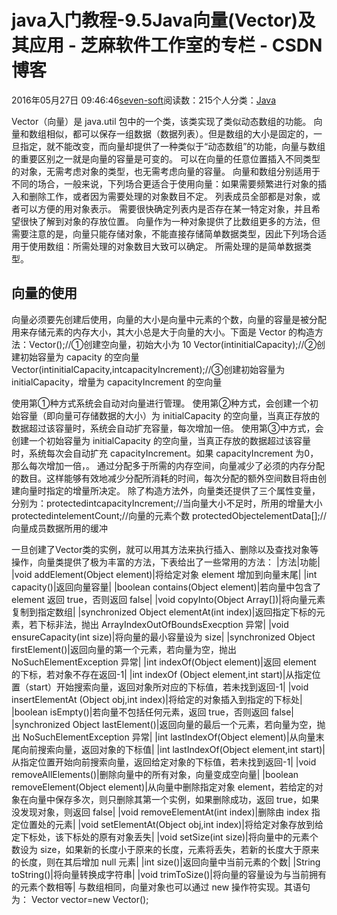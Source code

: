 
# java入门教程-9.5Java向量(Vector)及其应用 -  芝麻软件工作室的专栏 - CSDN博客


2016年05月27日 09:46:46[seven-soft](https://me.csdn.net/softn)阅读数：215个人分类：[Java																](https://blog.csdn.net/softn/article/category/6242590)



Vector（向量）是 java.util 包中的一个类，该类实现了类似动态数组的功能。
向量和数组相似，都可以保存一组数据（数据列表）。但是数组的大小是固定的，一旦指定，就不能改变，而向量却提供了一种类似于“动态数组”的功能，向量与数组的重要区别之一就是向量的容量是可变的。
可以在向量的任意位置插入不同类型的对象，无需考虑对象的类型，也无需考虑向量的容量。
向量和数组分别适用于不同的场合，一般来说，下列场合更适合于使用向量：如果需要频繁进行对象的插入和删除工作，或者因为需要处理的对象数目不定。
列表成员全部都是对象，或者可以方便的用对象表示。
需要很快确定列表内是否存在某一特定对象，并且希望很快了解到对象的存放位置。
向量作为一种对象提供了比数组更多的方法，但需要注意的是，向量只能存储对象，不能直接存储简单数据类型，因此下列场合适用于使用数组：所需处理的对象数目大致可以确定。
所需处理的是简单数据类型。
## 向量的使用
向量必须要先创建后使用，向量的大小是向量中元素的个数，向量的容量是被分配用来存储元素的内存大小，其大小总是大于向量的大小。下面是 Vector 的构造方法：Vector();//①创建空向量，初始大小为 10
Vector(intinitialCapacity);//②创建初始容量为 capacity 的空向量
Vector(intinitialCapacity,intcapacityIncrement);//③创建初始容量为 initialCapacity，增量为 capacityIncrement 的空向量

使用第①种方式系统会自动对向量进行管理。
使用第②种方式，会创建一个初始容量（即向量可存储数据的大小）为 initialCapacity 的空向量，当真正存放的数据超过该容量时，系统会自动扩充容量，每次增加一倍。
使用第③中方式，会创建一个初始容量为 initialCapacity 的空向量，当真正存放的数据超过该容量时，系统每次会自动扩充 capacityIncrement。如果 capacityIncrement 为0，那么每次增加一倍，。
通过分配多于所需的内存空间，向量减少了必须的内存分配的数目。这样能够有效地减少分配所消耗的时间，每次分配的额外空间数目将由创建向量时指定的增量所决定。
除了构造方法外，向量类还提供了三个属性变量，分别为：protectedintcapacityIncrement;//当向量大小不足时，所用的增量大小
protectedintelementCount;//向量的元素个数
protectedObjectelementData[];//向量成员数据所用的缓冲

一旦创建了Vector类的实例，就可以用其方法来执行插入、删除以及查找对象等操作，向量类提供了极为丰富的方法，下表给出了一些常用的方法：
|方法|功能|
|void addElement(Object element)|将给定对象 element 增加到向量末尾|
|int capacity()|返回向量容量|
|boolean contains(Object element)|若向量中包含了 element 返回 true，否则返回 false|
|void copyInto(Object Array[])|将向量元素复制到指定数组|
|synchronized Object elementAt(int index)|返回指定下标的元素，若下标非法，抛出 ArrayIndexOutOfBoundsExecption 异常|
|void ensureCapacity(int size)|将向量的最小容量设为 size|
|synchronized Object firstElement()|返回向量的第一个元素，若向量为空，抛出 NoSuchElementException 异常|
|int indexOf(Object element)|返回 element 的下标，若对象不存在返回-1|
|int indexOf (Object element,int start)|从指定位置（start）开始搜索向量，返回对象所对应的下标值，若未找到返回-1|
|void insertElementAt (Object obj,int index)|将给定的对象插入到指定的下标处|
|boolean isEmpty()|若向量不包括任何元素，返回 true，否则返回 false|
|synchronized Object lastElement()|返回向量的最后一个元素，若向量为空，抛出 NoSuchElementException 异常|
|int lastIndexOf(Object element)|从向量末尾向前搜索向量，返回对象的下标值|
|int lastIndexOf(Object element,int start)|从指定位置开始向前搜索向量，返回给定对象的下标值，若未找到返回-1|
|void removeAllElements()|删除向量中的所有对象，向量变成空向量|
|boolean removeElement(Object element)|从向量中删除指定对象 element，若给定的对象在向量中保存多次，则只删除其第一个实例，如果删除成功，返回 true，如果没发现对象，则返回 false|
|void removeElementAt(int index)|删除由 index 指定位置处的元素|
|void setElementAt(Object obj,int index)|将给定对象存放到给定下标处，该下标处的原有对象丢失|
|void setSize(int size)|将向量中的元素个数设为 size，如果新的长度小于原来的长度，元素将丢失，若新的长度大于原来的长度，则在其后增加 null 元素|
|int size()|返回向量中当前元素的个数|
|String toString()|将向量转换成字符串|
|void trimToSize()|将向量的容量设为与当前拥有的元素个数相等|
与数组相同，向量对象也可以通过 new 操作符实现。其语句为：
Vector vector=new Vector();

